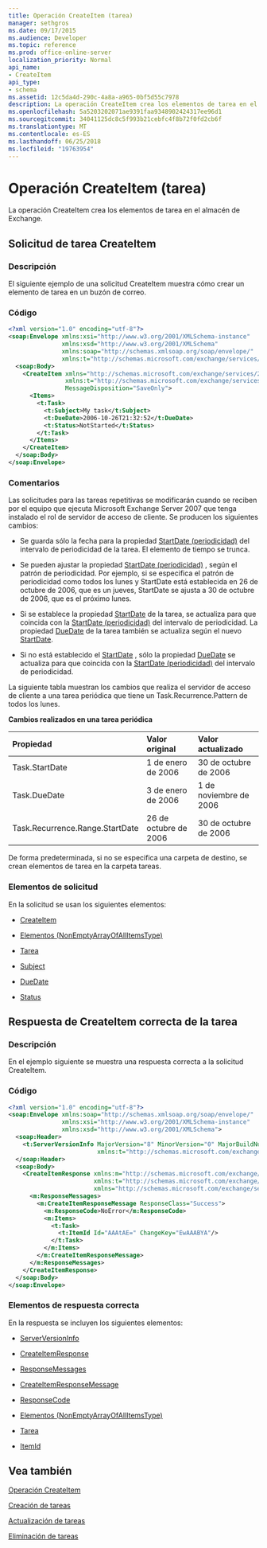 ```yaml
---
title: Operación CreateItem (tarea)
manager: sethgros
ms.date: 09/17/2015
ms.audience: Developer
ms.topic: reference
ms.prod: office-online-server
localization_priority: Normal
api_name:
- CreateItem
api_type:
- schema
ms.assetid: 12c5da4d-290c-4a8a-a965-0bf5d55c7978
description: La operación CreateItem crea los elementos de tarea en el almacén de Exchange.
ms.openlocfilehash: 5a5203202071ae9391faa9348902424317ee96d1
ms.sourcegitcommit: 34041125dc8c5f993b21cebfc4f8b72f0fd2cb6f
ms.translationtype: MT
ms.contentlocale: es-ES
ms.lasthandoff: 06/25/2018
ms.locfileid: "19763954"
---
```

# <a name="createitem-operation-task"></a>Operación CreateItem (tarea)

La operación CreateItem crea los elementos de tarea en el almacén de Exchange.
  
## <a name="task-createitem-request"></a>Solicitud de tarea CreateItem

### <a name="description"></a>Descripción

El siguiente ejemplo de una solicitud CreateItem muestra cómo crear un elemento de tarea en un buzón de correo.
  
### <a name="code"></a>Código

```XML
<?xml version="1.0" encoding="utf-8"?>
<soap:Envelope xmlns:xsi="http://www.w3.org/2001/XMLSchema-instance"
               xmlns:xsd="http://www.w3.org/2001/XMLSchema"
               xmlns:soap="http://schemas.xmlsoap.org/soap/envelope/"
               xmlns:t="http://schemas.microsoft.com/exchange/services/2006/types">
  <soap:Body>
    <CreateItem xmlns="http://schemas.microsoft.com/exchange/services/2006/messages"
                xmlns:t="http://schemas.microsoft.com/exchange/services/2006/types" 
                MessageDisposition="SaveOnly">
      <Items>
        <t:Task>
          <t:Subject>My task</t:Subject>
          <t:DueDate>2006-10-26T21:32:52</t:DueDate>
          <t:Status>NotStarted</t:Status>
        </t:Task>
      </Items>
    </CreateItem>
  </soap:Body>
</soap:Envelope>
```

### <a name="comments"></a>Comentarios

Las solicitudes para las tareas repetitivas se modificarán cuando se reciben por el equipo que ejecuta Microsoft Exchange Server 2007 que tenga instalado el rol de servidor de acceso de cliente. Se producen los siguientes cambios:
  
- Se guarda sólo la fecha para la propiedad [StartDate (periodicidad)](startdate-recurrence.md) del intervalo de periodicidad de la tarea. El elemento de tiempo se trunca. 
    
- Se pueden ajustar la propiedad [StartDate (periodicidad)](startdate-recurrence.md) , según el patrón de periodicidad. Por ejemplo, si se especifica el patrón de periodicidad como todos los lunes y StartDate está establecida en 26 de octubre de 2006, que es un jueves, StartDate se ajusta a 30 de octubre de 2006, que es el próximo lunes. 
    
- Si se establece la propiedad [StartDate](startdate.md) de la tarea, se actualiza para que coincida con la [StartDate (periodicidad)](startdate-recurrence.md) del intervalo de periodicidad. La propiedad [DueDate](duedate.md) de la tarea también se actualiza según el nuevo [StartDate](startdate.md).
    
- Si no está establecido el [StartDate](startdate.md) , sólo la propiedad [DueDate](duedate.md) se actualiza para que coincida con la [StartDate (periodicidad)](startdate-recurrence.md) del intervalo de periodicidad. 
    
La siguiente tabla muestran los cambios que realiza el servidor de acceso de cliente a una tarea periódica que tiene un Task.Recurrence.Pattern de todos los lunes.
  
**Cambios realizados en una tarea periódica**

|**Propiedad**|**Valor original**|**Valor actualizado**|
|:-----|:-----|:-----|
|Task.StartDate  <br/> |1 de enero de 2006  <br/> |30 de octubre de 2006  <br/> |
|Task.DueDate  <br/> |3 de enero de 2006  <br/> |1 de noviembre de 2006  <br/> |
|Task.Recurrence.Range.StartDate  <br/> |26 de octubre de 2006  <br/> |30 de octubre de 2006  <br/> |
   
De forma predeterminada, si no se especifica una carpeta de destino, se crean elementos de tarea en la carpeta tareas.
  
### <a name="request-elements"></a>Elementos de solicitud

En la solicitud se usan los siguientes elementos:
  
- [CreateItem](createitem.md)
    
- [Elementos (NonEmptyArrayOfAllItemsType)](items-nonemptyarrayofallitemstype.md)
    
- [Tarea](task.md)
    
- [Subject](subject.md)
    
- [DueDate](duedate.md)
    
- [Status](status.md)
    
## <a name="successful-task-createitem-response"></a>Respuesta de CreateItem correcta de la tarea

### <a name="description"></a>Descripción

En el ejemplo siguiente se muestra una respuesta correcta a la solicitud CreateItem.
  
### <a name="code"></a>Código

```XML
<?xml version="1.0" encoding="utf-8"?>
<soap:Envelope xmlns:soap="http://schemas.xmlsoap.org/soap/envelope/" 
               xmlns:xsi="http://www.w3.org/2001/XMLSchema-instance" 
               xmlns:xsd="http://www.w3.org/2001/XMLSchema">
  <soap:Header>
    <t:ServerVersionInfo MajorVersion="8" MinorVersion="0" MajorBuildNumber="653" MinorBuildNumber="0" 
                         xmlns:t="http://schemas.microsoft.com/exchange/services/2006/types"/>
  </soap:Header>
  <soap:Body>
    <CreateItemResponse xmlns:m="http://schemas.microsoft.com/exchange/services/2006/messages" 
                        xmlns:t="http://schemas.microsoft.com/exchange/services/2006/types" 
                        xmlns="http://schemas.microsoft.com/exchange/services/2006/messages">
      <m:ResponseMessages>
        <m:CreateItemResponseMessage ResponseClass="Success">
          <m:ResponseCode>NoError</m:ResponseCode>
          <m:Items>
            <t:Task>
              <t:ItemId Id="AAAtAE=" ChangeKey="EwAAABYA"/>
            </t:Task>
          </m:Items>
        </m:CreateItemResponseMessage>
      </m:ResponseMessages>
    </CreateItemResponse>
  </soap:Body>
</soap:Envelope>
```

### <a name="successful-response-elements"></a>Elementos de respuesta correcta

En la respuesta se incluyen los siguientes elementos:
  
- [ServerVersionInfo](serverversioninfo.md)
    
- [CreateItemResponse](createitemresponse.md)
    
- [ResponseMessages](responsemessages.md)
    
- [CreateItemResponseMessage](createitemresponsemessage.md)
    
- [ResponseCode](responsecode.md)
    
- [Elementos (NonEmptyArrayOfAllItemsType)](items-nonemptyarrayofallitemstype.md)
    
- [Tarea](task.md)
    
- [ItemId](itemid.md)
    
## <a name="see-also"></a>Vea también



[Operación CreateItem](createitem-operation.md)


[Creación de tareas](http://msdn.microsoft.com/library/0ef97334-e8a0-4f67-a23a-dd9e2bbad49f%28Office.15%29.aspx)
  
[Actualización de tareas](http://msdn.microsoft.com/library/0a1bf360-d40c-4a99-929b-4c73a14394d5%28Office.15%29.aspx)
  
[Eliminación de tareas](http://msdn.microsoft.com/library/a3d7e25f-8a35-4901-b1d9-d31f418ab340%28Office.15%29.aspx)

